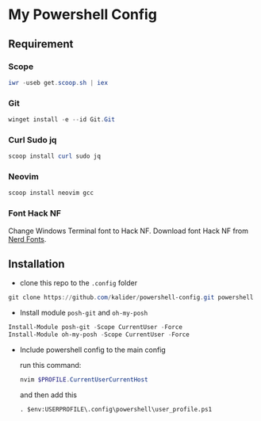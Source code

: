 # My Powershell Config
## Requirement 

### Scope
```powershell
iwr -useb get.scoop.sh | iex
```

### Git
```powershell
winget install -e --id Git.Git
```

### Curl Sudo jq
```powershell
scoop install curl sudo jq
```

### Neovim
```powershell
scoop install neovim gcc
```

### Font Hack NF
Change Windows Terminal font to Hack NF. Download font Hack NF from [Nerd Fonts](https://github.com/ryanoasis/nerd-fonts "Nerd Fonts").

## Installation
* clone this repo to the `.config` folder
```powershell
git clone https://github.com/kalider/powershell-config.git powershell
```
* Install module `posh-git` and `oh-my-posh`
```powershell
Install-Module posh-git -Scope CurrentUser -Force
Install-Module oh-my-posh -Scope CurrentUser -Force
```
* Include powershell config to the main config

    run this command:
    ```powershell
    nvim $PROFILE.CurrentUserCurrentHost
    ```
    and then add this
    ```
    . $env:USERPROFILE\.config\powershell\user_profile.ps1
    ```
